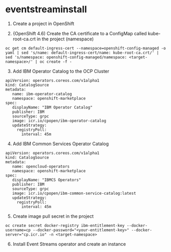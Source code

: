 # eventstreaminstall
  
1. Create a project in OpenShift  
  
2. {OpenShift 4.6) Create the CA certificate to a ConfigMap called kube-root-ca.crt in the project (namespace)  
```
oc get cm default-ingress-cert --namespace=openshift-config-managed -o yaml | sed 's/name: default-ingress-cert/name: kube-root-ca.crt/' | sed 's/namespace: openshift-config-managed/namespace: <target-namespace>/' | oc create -f -
```
3. Add IBM Operator Catalog to the OCP Cluster
```
apiVersion: operators.coreos.com/v1alpha1
kind: CatalogSource
metadata:
   name: ibm-operator-catalog
   namespace: openshift-marketplace
spec:
   displayName: "IBM Operator Catalog"
   publisher: IBM
   sourceType: grpc
   image: icr.io/cpopen/ibm-operator-catalog
   updateStrategy:
     registryPoll:
       interval: 45m
```
4. Add IBM Common Services Operator Catalog
```
apiVersion: operators.coreos.com/v1alpha1
kind: CatalogSource
metadata:
   name: opencloud-operators
   namespace: openshift-marketplace
spec:
   displayName: "IBMCS Operators"
   publisher: IBM
   sourceType: grpc
   image: icr.io/cpopen/ibm-common-service-catalog:latest
   updateStrategy:
     registryPoll:
       interval: 45m
```
5. Create image pull secret in the project 
```
oc create secret docker-registry ibm-entitlement-key --docker-username=cp --docker-password="<your-entitlement-key>" --docker-server="cp.icr.io" -n <target-namespace>
```
6. Install Event Streams operator and create an instance
